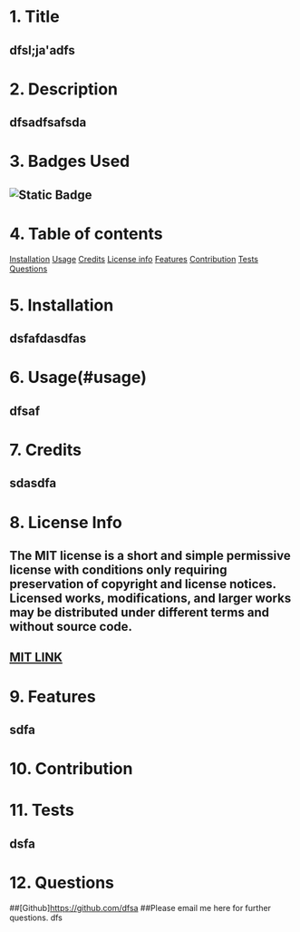 
#  1. Title
## dfsl;ja'adfs
# 2. Description
## dfsadfsafsda
# 3. Badges Used
## ![Static Badge](https://img.shields.io/badge/MIT_License-blue)
# 4. Table of contents
[Installation](#instillation)
[Usage](#usage)
[Credits](#credits)
[License info](#license)
[Features](#features)
[Contribution](#contribution)
[Tests](#tests)
[Questions](#questions)
# 5. Installation
## dsfafdasdfas
# 6. Usage(#usage)
## dfsaf
# 7. Credits
## sdasdfa
# 8. License Info
## The MIT license is a short and simple permissive license with conditions only requiring preservation of copyright and license notices. Licensed works, modifications, and larger works may be distributed under different terms and without source code.
## [MIT LINK](https://opensource.org/license/mit/)
# 9. Features
## sdfa
# 10. Contribution
## 
# 11. Tests
## dsfa
# 12. Questions
##[Github]https://github.com/dfsa
##Please email me here for further questions. dfs
  